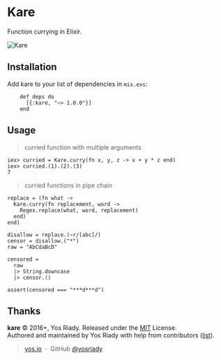 # Kare

Function currying in Elixir.

![Kare](http://i.imgur.com/KWquSBD.jpg)

## Installation

  Add kare to your list of dependencies in `mix.exs`:

        def deps do
          [{:kare, "~> 1.0.0"}]
        end


## Usage

> curried function with multiple arguments

```
iex> curried = Kare.curry(fn x, y, z -> x + y * z end)
iex> curried.(1).(2).(3)
7
```


> curried functions in pipe chain

```
replace = (fn what ->
  Kare.curry(fn replacement, word ->
    Regex.replace(what, word, replacement)
  end)
end)

disallow = replace.(~r/[abc]/)
censor = disallow.("*")
raw = "AbCdaBcD"

censored =
  raw
  |> String.downcase
  |> censor.()

assert(censored === "***d***d")
```

## Thanks

**kare** © 2016+, Yos Riady. Released under the [MIT] License.<br>
Authored and maintained by Yos Riady with help from contributors ([list][contributors]).

> [yos.io](http://yos.io) &nbsp;&middot;&nbsp;
> GitHub [@yosriady](https://github.com/yosriady)

[MIT]: http://mit-license.org/
[contributors]: http://github.com/yosriady/kare/contributors


